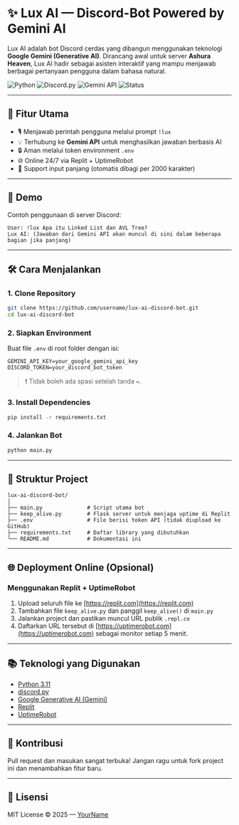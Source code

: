 # ✨ Lux AI — Discord-Bot Powered by Gemini AI

Lux AI adalah bot Discord cerdas yang dibangun menggunakan teknologi **Google Gemini (Generative AI)**. Dirancang awal untuk server **Ashura Heaven**, Lux AI hadir sebagai asisten interaktif yang mampu menjawab berbagai pertanyaan pengguna dalam bahasa natural.

![Python](https://img.shields.io/badge/Python-3.11-blue?style=flat-square)
![Discord.py](https://img.shields.io/badge/discord.py-2.x-blueviolet?style=flat-square)
![Gemini API](https://img.shields.io/badge/Google%20Gemini-API-brightgreen?style=flat-square)
![Status](https://img.shields.io/badge/status-online-brightgreen?style=flat-square)

---

## 🧠 Fitur Utama

- 🎙️ Menjawab perintah pengguna melalui prompt `!lux`
- 💡 Terhubung ke **Gemini API** untuk menghasilkan jawaban berbasis AI
- 🔒 Aman melalui token environment `.env`
- 🌐 Online 24/7 via Replit + UptimeRobot
- 🧾 Support input panjang (otomatis dibagi per 2000 karakter)

---

## 🚀 Demo

Contoh penggunaan di server Discord:

```text
User: !lux Apa itu Linked List dan AVL Tree?
Lux AI: (Jawaban dari Gemini API akan muncul di sini dalam beberapa bagian jika panjang)
```

---

## 🛠️ Cara Menjalankan

### 1. Clone Repository
```bash
git clone https://github.com/username/lux-ai-discord-bot.git
cd lux-ai-discord-bot
```

### 2. Siapkan Environment
Buat file `.env` di root folder dengan isi:
```env
GEMINI_API_KEY=your_google_gemini_api_key
DISCORD_TOKEN=your_discord_bot_token
```

> ❗ Tidak boleh ada spasi setelah tanda `=`.

### 3. Install Dependencies
```bash
pip install -r requirements.txt
```

### 4. Jalankan Bot
```bash
python main.py
```

---

## 🧾 Struktur Project

```
lux-ai-discord-bot/
│
├── main.py              # Script utama bot
├── keep_alive.py        # Flask server untuk menjaga uptime di Replit
├── .env                 # File berisi token API (tidak diupload ke GitHub)
├── requirements.txt     # Daftar library yang dibutuhkan
└── README.md            # Dokumentasi ini
```

---

## 🌐 Deployment Online (Opsional)

### Menggunakan Replit + UptimeRobot

1. Upload seluruh file ke [https://replit.com](https://replit.com)
2. Tambahkan file `keep_alive.py` dan panggil `keep_alive()` di `main.py`
3. Jalankan project dan pastikan muncul URL publik `.repl.co`
4. Daftarkan URL tersebut di [https://uptimerobot.com](https://uptimerobot.com) sebagai monitor setiap 5 menit.

---

## 📚 Teknologi yang Digunakan

- [Python 3.11](https://www.python.org/)
- [discord.py](https://discordpy.readthedocs.io/en/stable/)
- [Google Generative AI (Gemini)](https://ai.google.dev/)
- [Replit](https://replit.com/)
- [UptimeRobot](https://uptimerobot.com/)

---

## 🙌 Kontribusi

Pull request dan masukan sangat terbuka! Jangan ragu untuk fork project ini dan menambahkan fitur baru.

---

## 📄 Lisensi

MIT License © 2025 — [YourName](https://github.com/yourusername)
